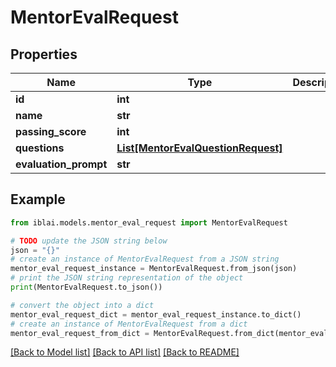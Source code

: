 # MentorEvalRequest


## Properties

Name | Type | Description | Notes
------------ | ------------- | ------------- | -------------
**id** | **int** |  | [optional] 
**name** | **str** |  | [optional] 
**passing_score** | **int** |  | [optional] 
**questions** | [**List[MentorEvalQuestionRequest]**](MentorEvalQuestionRequest.md) |  | [optional] 
**evaluation_prompt** | **str** |  | [optional] 

## Example

```python
from iblai.models.mentor_eval_request import MentorEvalRequest

# TODO update the JSON string below
json = "{}"
# create an instance of MentorEvalRequest from a JSON string
mentor_eval_request_instance = MentorEvalRequest.from_json(json)
# print the JSON string representation of the object
print(MentorEvalRequest.to_json())

# convert the object into a dict
mentor_eval_request_dict = mentor_eval_request_instance.to_dict()
# create an instance of MentorEvalRequest from a dict
mentor_eval_request_from_dict = MentorEvalRequest.from_dict(mentor_eval_request_dict)
```
[[Back to Model list]](../README.md#documentation-for-models) [[Back to API list]](../README.md#documentation-for-api-endpoints) [[Back to README]](../README.md)


